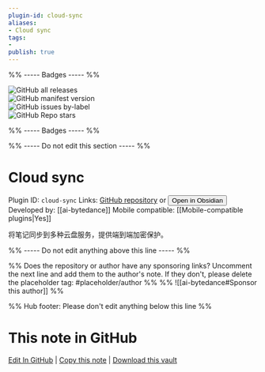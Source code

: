 ```yaml
---
plugin-id: cloud-sync
aliases:
- Cloud sync
tags: 
- 
publish: true
---
```


%% ----- Badges ----- %%

![GitHub all releases](https://img.shields.io/github/downloads/ai-bytedance/obsidian-cloud-sync/total?color=573E7A&logo=github&style=for-the-badge)   
![GitHub manifest version](https://img.shields.io/github/manifest-json/v/ai-bytedance/obsidian-cloud-sync?color=573E7A&logo=github&style=for-the-badge)   
![GitHub issues by-label](https://img.shields.io/github/issues/ai-bytedance/obsidian-cloud-sync/help%20wanted?color=573E7A&logo=github&style=for-the-badge)   
![GitHub Repo stars](https://img.shields.io/github/stars/ai-bytedance/obsidian-cloud-sync?color=573E7A&logo=github&style=for-the-badge)

%% ----- Badges ----- %%

%% ----- Do not edit this section ----- %%

# Cloud sync

Plugin ID: `cloud-sync`
Links: [GitHub repository](https://github.com/ai-bytedance/obsidian-cloud-sync) or [<button id=HH>Open in Obsidian</button>](obsidian://show-plugin?id=cloud-sync)
Developed by: [[ai-bytedance]]
Mobile compatible: [[Mobile-compatible plugins|Yes]]

将笔记同步到多种云盘服务，提供端到端加密保护。

%% ----- Do not edit anything above this line ----- %% 

%% Does the repository or author have any sponsoring links? Uncomment the next line and add them to the author's note. If they don't, please delete the placeholder tag: #placeholder/author %%
%% ![[ai-bytedance#Sponsor this author]] %%

%% Hub footer: Please don't edit anything below this line %%

# This note in GitHub

<span class="git-footer">[Edit In GitHub](https://github.dev/obsidian-community/obsidian-hub/blob/main/02%20-%20Community%20Expansions/02.05%20All%20Community%20Expansions/Plugins/cloud-sync.md "git-hub-edit-note") | [Copy this note](https://raw.githubusercontent.com/obsidian-community/obsidian-hub/main/02%20-%20Community%20Expansions/02.05%20All%20Community%20Expansions/Plugins/cloud-sync.md "git-hub-copy-note") | [Download this vault](https://github.com/obsidian-community/obsidian-hub/archive/refs/heads/main.zip "git-hub-download-vault") </span>
